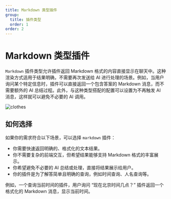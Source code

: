 ```yaml
---
title: Markdown 类型插件
group:
  title: 插件类型
  order: 1
order: 2
---
```


# Markdown 类型插件

`Markdown` 插件类型允许插件返回 Markdown 格式的内容直接显示在聊天中。这种渲染方式适用于结果明确，不需要再次发送给 AI 进行处理的场景。例如，当用户询问某个特定信息时，插件可以直接返回一个包含答案的 Markdown 消息，而不需要额外的 AI 总结过程。此外，与这种类型搭配的配置可以设置为不再触发 AI 消息，这样就可以避免不必要的 AI 调用。

![clothes](https://github.com/lobehub/lobe-chat/assets/28616219/7077a4d4-5b0f-4d4e-b332-d79b7df2b411)

## 如何选择

如果你的需求符合以下场景，可以选择 `markdown` 插件：

- 你需要快速返回明确的、格式化的文本结果。
- 你不需要复杂的前端交互，但希望结果能够支持 Markdown 格式的丰富展示。
- 你希望避免不必要的 AI 总结或处理，直接将结果展示给用户。
- 你的插件是为了解答简单且明确的查询，例如时间查询、人名查询等。

例如，一个查询当前时间的插件，用户询问 “现在北京时间几点？” 插件返回一个格式化的 Markdown 消息，显示当前时间。
